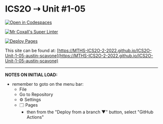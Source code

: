 # ICS2O ⇢ Unit #1-05

[![Open in Codespaces](https://classroom.github.com/assets/launch-codespace-f4981d0f882b2a3f0472912d15f9806d57e124e0fc890972558857b51b24a6f9.svg)](https://classroom.github.com/open-in-codespaces?assignment_repo_id=10225013)

[![Mr Coxall's Super Linter](https://github.com/MTHS-ICS2O-2-2022/ICS2O-Unit-1-05-austin-scavone/workflows/Mr%20Coxall's%20Super%20Linter/badge.svg)](https://github.com/MTHS-ICS2O-2-2022/ICS2O-Unit-1-05-austin-scavone/actions)

[![Deploy Pages](https://github.com/MTHS-ICS2O-2-2022/ICS2O-Unit-1-05-austin-scavone/workflows/Deploy%20Pages/badge.svg)](https://github.com/MTHS-ICS2O-2-2022/ICS2O-Unit-1-05-austin-scavone/actions)

This site can be found at: [https://MTHS-ICS2O-2-2022.github.io/ICS2O-Unit-1-05-austin-scavone](https://MTHS-ICS2O-2-2022.github.io/ICS2O-Unit-1-05-austin-scavone)

---

**NOTES ON INITIAL LOAD:**
- remember to goto on the menu bar:
  - File
  - Go to Repository
  - ⚙ Settings
  - 🗔 Pages
    - then from the "Deploy from a branch ▼" button, select "GitHub Actions"
